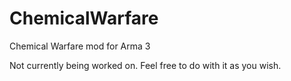 # ChemicalWarfare
Chemical Warfare mod for Arma 3

Not currently being worked on. Feel free to do with it as you wish.

